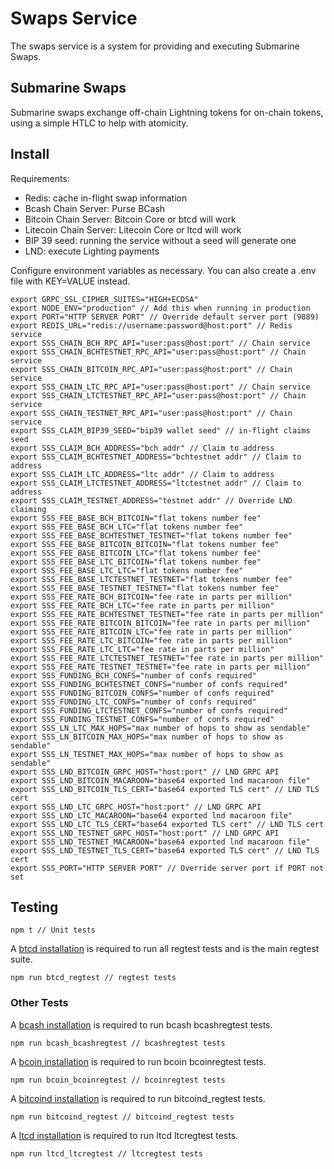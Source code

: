 # Swaps Service

The swaps service is a system for providing and executing Submarine Swaps.

## Submarine Swaps

Submarine swaps exchange off-chain Lightning tokens for on-chain tokens, using
a simple HTLC to help with atomicity.

## Install

Requirements:

- Redis: cache in-flight swap information
- Bcash Chain Server: Purse BCash
- Bitcoin Chain Server: Bitcoin Core or btcd will work
- Litecoin Chain Server: Litecoin Core or ltcd will work
- BIP 39 seed: running the service without a seed will generate one
- LND: execute Lighting payments

Configure environment variables as necessary. You can also create a .env file
with KEY=VALUE instead.

    export GRPC_SSL_CIPHER_SUITES="HIGH+ECDSA"
    export NODE_ENV="production" // Add this when running in production
    export PORT="HTTP SERVER PORT" // Override default server port (9889)
    export REDIS_URL="redis://username:password@host:port" // Redis service
    export SSS_CHAIN_BCH_RPC_API="user:pass@host:port" // Chain service
    export SSS_CHAIN_BCHTESTNET_RPC_API="user:pass@host:port" // Chain service
    export SSS_CHAIN_BITCOIN_RPC_API="user:pass@host:port" // Chain service
    export SSS_CHAIN_LTC_RPC_API="user:pass@host:port" // Chain service
    export SSS_CHAIN_LTCTESTNET_RPC_API="user:pass@host:port" // Chain service
    export SSS_CHAIN_TESTNET_RPC_API="user:pass@host:port" // Chain service
    export SSS_CLAIM_BIP39_SEED="bip39 wallet seed" // in-flight claims seed
    export SSS_CLAIM_BCH_ADDRESS="bch addr" // Claim to address
    export SSS_CLAIM_BCHTESTNET_ADDRESS="bchtestnet addr" // Claim to address
    export SSS_CLAIM_LTC_ADDRESS="ltc addr" // Claim to address
    export SSS_CLAIM_LTCTESTNET_ADDRESS="ltctestnet addr" // Claim to address
    export SSS_CLAIM_TESTNET_ADDRESS="testnet addr" // Override LND claiming
    export SSS_FEE_BASE_BCH_BITCOIN="flat tokens number fee"
    export SSS_FEE_BASE_BCH_LTC="flat tokens number fee"
    export SSS_FEE_BASE_BCHTESTNET_TESTNET="flat tokens number fee"
    export SSS_FEE_BASE_BITCOIN_BITCOIN="flat tokens number fee"
    export SSS_FEE_BASE_BITCOIN_LTC="flat tokens number fee"
    export SSS_FEE_BASE_LTC_BITCOIN="flat tokens number fee"
    export SSS_FEE_BASE_LTC_LTC="flat tokens number fee"
    export SSS_FEE_BASE_LTCTESTNET_TESTNET="flat tokens number fee"
    export SSS_FEE_BASE_TESTNET_TESTNET="flat tokens number fee"
    export SSS_FEE_RATE_BCH_BITCOIN="fee rate in parts per million"
    export SSS_FEE_RATE_BCH_LTC="fee rate in parts per million"
    export SSS_FEE_RATE_BCHTESTNET_TESTNET="fee rate in parts per million"
    export SSS_FEE_RATE_BITCOIN_BITCOIN="fee rate in parts per million"
    export SSS_FEE_RATE_BITCOIN_LTC="fee rate in parts per million"
    export SSS_FEE_RATE_LTC_BITCOIN="fee rate in parts per million"
    export SSS_FEE_RATE_LTC_LTC="fee rate in parts per million"
    export SSS_FEE_RATE_LTCTESTNET_TESTNET="fee rate in parts per million"
    export SSS_FEE_RATE_TESTNET_TESTNET="fee rate in parts per million"
    export SSS_FUNDING_BCH_CONFS="number of confs required"
    export SSS_FUNDING_BCHTESTNET_CONFS="number of confs required"
    export SSS_FUNDING_BITCOIN_CONFS="number of confs required"
    export SSS_FUNDING_LTC_CONFS="number of confs required"
    export SSS_FUNDING_LTCTESTNET_CONFS="number of confs required"
    export SSS_FUNDING_TESTNET_CONFS="number of confs required"
    export SSS_LN_LTC_MAX_HOPS="max number of hops to show as sendable"
    export SSS_LN_BITCOIN_MAX_HOPS="max number of hops to show as sendable"
    export SSS_LN_TESTNET_MAX_HOPS="max number of hops to show as sendable"
    export SSS_LND_BITCOIN_GRPC_HOST="host:port" // LND GRPC API
    export SSS_LND_BITCOIN_MACAROON="base64 exported lnd macaroon file"
    export SSS_LND_BITCOIN_TLS_CERT="base64 exported TLS cert" // LND TLS cert
    export SSS_LND_LTC_GRPC_HOST="host:port" // LND GRPC API
    export SSS_LND_LTC_MACAROON="base64 exported lnd macaroon file"
    export SSS_LND_LTC_TLS_CERT="base64 exported TLS cert" // LND TLS cert
    export SSS_LND_TESTNET_GRPC_HOST="host:port" // LND GRPC API
    export SSS_LND_TESTNET_MACAROON="base64 exported lnd macaroon file"
    export SSS_LND_TESTNET_TLS_CERT="base64 exported TLS cert" // LND TLS cert
    export SSS_PORT="HTTP SERVER PORT" // Override server port if PORT not set

## Testing

    npm t // Unit tests

A [btcd installation](https://github.com/btcsuite/btcd#installation) is
required to run all regtest tests and is the main regtest suite.

    npm run btcd_regtest // regtest tests

### Other Tests

A [bcash installation](https://github.com/bcoin-org/bcash#install) is
required to run bcash bcashregtest tests.

    npm run bcash_bcashregtest // bcashregtest tests

A [bcoin installation](https://github.com/bcoin-org/bcoin#install) is
required to run bcoin bcoinregtest tests.

    npm run bcoin_bcoinregtest // bcoinregtest tests

A [bitcoind installation](https://bitcoin.org/en/full-node#what-is-a-full-node) is
required to run bitcoind_regtest tests.

    npm run bitcoind_regtest // bitcoind_regtest tests

A [ltcd installation](https://github.com/ltcsuite/ltcd#installation) is
required to run ltcd ltcregtest tests.

    npm run ltcd_ltcregtest // ltcregtest tests

